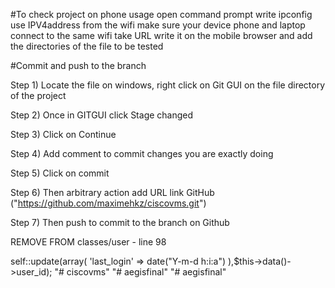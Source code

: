 
#To check project on phone usage
open command prompt
write ipconfig
use IPV4address from the wifi
make sure your device phone and laptop connect to the same wifi
take URL write it on the mobile browser and add the directories of the file to be tested

#Commit and push to the branch


Step 1) Locate the file on windows, right click on Git GUI on the file directory of the project

Step 2) Once in GITGUI click Stage changed

Step 3) Click on Continue

Step 4) Add comment to commit changes you are exactly doing

Step 5) Click on commit

Step 6) Then arbitrary action add URL link GitHub  ("https://github.com/maximehkz/ciscovms.git")

Step 7) Then push to commit to the branch on Github


REMOVE FROM classes/user - line 98


self::update(array(
							'last_login' => date("Y-m-d h:i:a")
						),$this->data()->user_id);
"# ciscovms"
"# aegisfinal"
"# aegisfinal"

